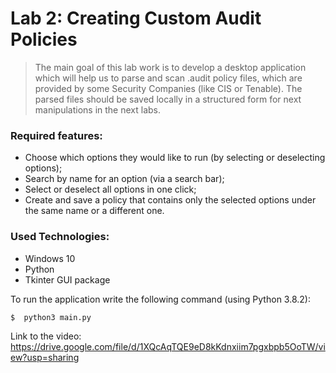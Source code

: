 # Lab 2: Creating Custom Audit Policies

>The main goal of this lab work is to develop a desktop application which
will help us to parse and scan .audit policy files, which are provided by
some Security Companies (like CIS or Tenable). The parsed files should be
saved locally in a structured form for next manipulations in the next labs.

### Required features:

- Choose which options they would like to run (by selecting or deselecting options);
- Search by name for an option (via a search bar);
- Select or deselect all options in one click;
- Create and save a policy that contains only the selected options under the same name or
a different one.

### Used Technologies:

- Windows 10 
- Python
- Tkinter GUI package

To run the application write the following command (using Python 3.8.2): 
```sh
$  python3 main.py
```
Link to the video: https://drive.google.com/file/d/1XQcAqTQE9eD8kKdnxiim7pgxbpb5OoTW/view?usp=sharing